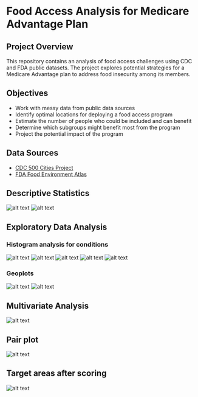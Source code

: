 # Food Access Analysis for Medicare Advantage Plan

## Project Overview
This repository contains an analysis of food access challenges using CDC and FDA public datasets. The project explores potential strategies for a Medicare Advantage plan to address food insecurity among its members.


## Objectives
- Work with messy data from public data sources
- Identify optimal locations for deploying a food access program
- Estimate the number of people who could be included and can benefit
- Determine which subgroups might benefit most from the program
- Project the potential impact of the program

## Data Sources
- [CDC 500 Cities Project](https://chronicdata.cdc.gov/500-Cities/500-Cities-Census-Tract-level-Data-GIS-Friendly-Fo/k86t-wghb)
- [FDA Food Environment Atlas](https://www.ers.usda.gov/data-products/food-environment-atlas/data-access-and-documentation-downloads/)

## Descriptive Statistics
![alt text](images/image.png)
![alt text](images/image-10.png)

## Exploratory Data Analysis
### Histogram analysis for conditions
![alt text](images/image-1.png)
![alt text](images/image-3.png)
![alt text](images/image-4.png)
![alt text](images/image-6.png)
![alt text](images-6/image.png)
### Geoplots
![alt text](images/image-2.png)
![alt text](images/image-7.png)
## Multivariate Analysis
![alt text](images/image-5.png)
## Pair plot
![alt text](images/image-8.png)
## Target areas after scoring
![alt text](images/image-9.png)

